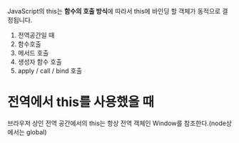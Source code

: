 JavaScript의 this는 **함수의 호출 방식**에 따라서 this에 바인딩 할 객체가 동적으로 결정됩니다.

1. 전역공간일 때
2. 함수호출
3. 메서드 호출
4. 생성자 함수 호출
5. apply / call / bind 호출



# 전역에서 this를 사용했을 때

브라우저 상인 전역 공간에서의 this는 항상 전역 객체인 Window를 참조한다.(node상에서는 global)
